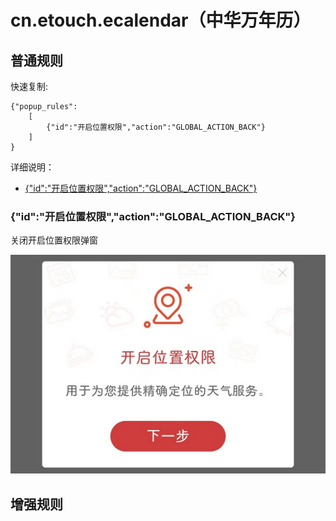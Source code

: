 # cn.etouch.ecalendar（中华万年历）

## 普通规则

快速复制:
```
{"popup_rules":
    [
        {"id":"开启位置权限","action":"GLOBAL_ACTION_BACK"}
    ]
}
```
详细说明：
- [{"id":"开启位置权限","action":"GLOBAL_ACTION_BACK"}](#id开启位置权限actionglobal_action_back)

### {"id":"开启位置权限","action":"GLOBAL_ACTION_BACK"}
关闭开启位置权限弹窗

![](./assets/开启位置权限.jpg)


## 增强规则
